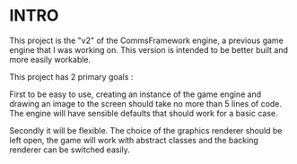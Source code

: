 # INTRO #

This project is the "v2" of the CommsFramework engine, a previous game engine that I was working on. This version is intended to be better built and more easily workable.

This project has 2 primary goals :

First to be easy to use, creating an instance of the game engine and drawing an image to the screen should take no more than 5 lines of code. The engine will have sensible defaults that should work for a basic case.

Secondly it will be flexible. The choice of the graphics renderer should be left open, the game will work with abstract classes and the backing renderer can be switched easily.